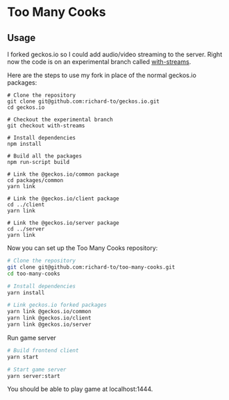 # Too Many Cooks

## Usage

I forked geckos.io so I could add audio/video streaming to the server. Right now the
code is on an experimental branch called [with-streams](https://github.com/richard-to/geckos.io/tree/with-streams).

Here are the steps to use my fork in place of the normal geckos.io packages:

```
# Clone the repository
git clone git@github.com:richard-to/geckos.io.git
cd geckos.io

# Checkout the experimental branch
git checkout with-streams

# Install dependencies
npm install

# Build all the packages
npm run-script build

# Link the @geckos.io/common package
cd packages/common
yarn link

# Link the @geckos.io/client package
cd ../client
yarn link

# Link the @geckos.io/server package
cd ../server
yarn link
```

Now you can set up the Too Many Cooks repository:

```sh
# Clone the repository
git clone git@github.com:richard-to/too-many-cooks.git
cd too-many-cooks

# Install dependencies
yarn install

# Link geckos.io forked packages
yarn link @geckos.io/common
yarn link @geckos.io/client
yarn link @geckos.io/server
```

Run game server

```sh
# Build frontend client
yarn start

# Start game server
yarn server:start
```

You should be able to play game at localhost:1444.

